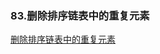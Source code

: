 ### 83.删除排序链表中的重复元素
[删除排序链表中的重复元素](https://leetcode-cn.com/problems/remove-duplicates-from-sorted-list)

